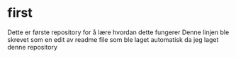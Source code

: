 # first
Dette er første repository for å lære hvordan dette fungerer
Denne linjen ble skrevet som en edit av readme file som ble laget automatisk da jeg laget denne repository

